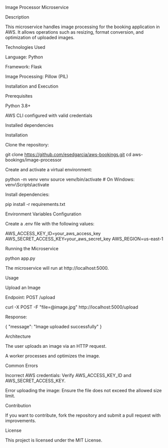 Image Processor Microservice

Description

This microservice handles image processing for the booking application in AWS. It allows operations such as resizing, format conversion, and optimization of uploaded images.

Technologies Used

Language: Python

Framework: Flask

Image Processing: Pillow (PIL)

Installation and Execution

Prerequisites

Python 3.8+

AWS CLI configured with valid credentials

Installed dependencies

Installation

Clone the repository:

git clone https://github.com/esedgarcia/aws-bookings.git
cd aws-bookings/image-processor

Create and activate a virtual environment:

python -m venv venv
source venv/bin/activate  # On Windows: venv\Scripts\activate

Install dependencies:

pip install -r requirements.txt

Environment Variables Configuration

Create a .env file with the following values:

AWS_ACCESS_KEY_ID=your_aws_access_key
AWS_SECRET_ACCESS_KEY=your_aws_secret_key
AWS_REGION=us-east-1

Running the Microservice

python app.py

The microservice will run at http://localhost:5000.

Usage

Upload an Image

Endpoint: POST /upload

curl -X POST -F "file=@image.jpg" http://localhost:5000/upload

Response:

{
  "message": "Image uploaded successfully"
}

Architecture

The user uploads an image via an HTTP request.

A worker processes and optimizes the image.

Common Errors

Incorrect AWS credentials: Verify AWS_ACCESS_KEY_ID and AWS_SECRET_ACCESS_KEY.

Error uploading the image: Ensure the file does not exceed the allowed size limit.

Contribution

If you want to contribute, fork the repository and submit a pull request with improvements.

License

This project is licensed under the MIT License.

